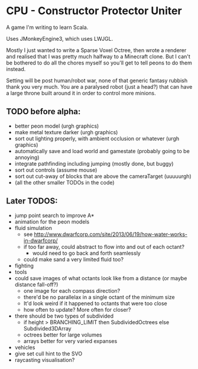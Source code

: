 # CPU - Constructor Protector Uniter

A game I'm writing to learn Scala.

Uses JMonkeyEngine3, which uses LWJGL.

Mostly I just wanted to write a Sparse Voxel Octree, then wrote a
renderer and realised that I was pretty much halfway to a Minecraft clone.
But I can't be bothered to do all the chores myself so you'll get to tell peons to do them instead.

Setting will be post human/robot war, none of that generic fantasy rubbish thank you very much.
You are a paralysed robot (just a head?) that can have a large throne built around it in order to control more minions.

## TODO before alpha:
 - better peon model (urgh graphics)
 - make metal texture darker (urgh graphics)
 - sort out lighting properly, with ambient occlusion or whatever (urgh graphics)
 - automatically save and load world and gamestate (probably going to be annoying)
 - integrate pathfinding including jumping (mostly done, but buggy)
 - sort out controls (assume mouse)
 - sort out cut-away of blocks that are above the cameraTarget (uuuuurgh)
 - (all the other smaller TODOs in the code)

## Later TODOS:
 - jump point search to improve A*
 - animation for the peon models
 - fluid simulation
   - see http://www.dwarfcorp.com/site/2013/06/19/how-water-works-in-dwarfcorp/
   - if too far away, could abstract to flow into and out of each octant?
     - would need to go back and forth seamlessly
   - could make sand a very limited fluid too?
 - fighting
 - tools
 - could save images of what octants look like from a distance (or maybe distance fall-off?)
   - one image for each compass direction?
   - there'd be no parallelax in a single octant of the minimum size
   - It'd look weird if it happened to octants that were too close
   - how often to update? More often for closer?
 - there should be two types of subdivided
   - if height > BRANCHING_LIMIT then SubdividedOctrees else Subdivided3DArray
   - octrees better for large volumes
   - arrays better for very varied expanses
 - vehicles
 - give set cull hint to the SVO
 - raycasting visualisation?
 
